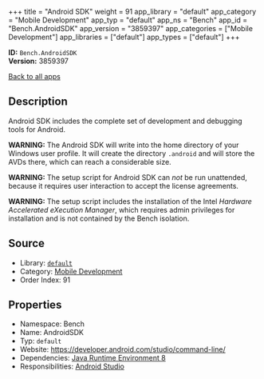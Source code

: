 ﻿+++
title = "Android SDK"
weight = 91
app_library = "default"
app_category = "Mobile Development"
app_typ = "default"
app_ns = "Bench"
app_id = "Bench.AndroidSDK"
app_version = "3859397"
app_categories = ["Mobile Development"]
app_libraries = ["default"]
app_types = ["default"]
+++

**ID:** `Bench.AndroidSDK`  
**Version:** 3859397  
<!--more-->

[Back to all apps](/apps/)

## Description
Android SDK includes the complete set of development and debugging tools for Android.

**WARNING:**
The Android SDK will write into the home directory of your Windows user profile.
It will create the directory `.android` and will store the AVDs there,
which can reach a considerable size.

**WARNING:**
The setup script for Android SDK can _not_ be run unattended, because it requires user interaction to accept the license agreements.

**WARNING:**
The setup script includes the installation of the Intel _Hardware Accelerated eXecution Manager_, which requires admin privileges for installation and is not contained by the Bench isolation.

## Source

* Library: [`default`](/app_libraries/default)
* Category: [Mobile Development](/app_categories/mobile-development)
* Order Index: 91

## Properties

* Namespace: Bench
* Name: AndroidSDK
* Typ: `default`
* Website: <https://developer.android.com/studio/command-line/>
* Dependencies: [Java Runtime Environment 8](/apps/Bench.JRE8)
* Responsibilities: [Android Studio](/apps/Bench.AndroidStudio)

